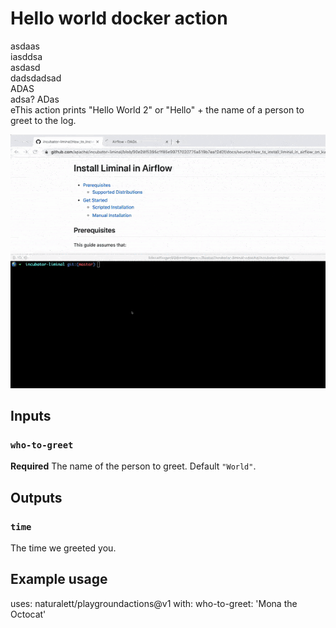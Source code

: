 # Hello world docker action

asdaas\
iasddsa\
asdasd\
dadsdadsad\
ADAS\
adsa\?
ADas\
eThis action prints "Hello World 2" or "Hello" + the name of a person to greet to the log.

![](assets/install_liminal_in_airflow.gif)

## Inputs

### `who-to-greet`

**Required** The name of the person to greet. Default `"World"`.

## Outputs

### `time`

The time we greeted you.

## Example usage

uses: naturalett/playgroundactions@v1
with:
who-to-greet: 'Mona the Octocat'
